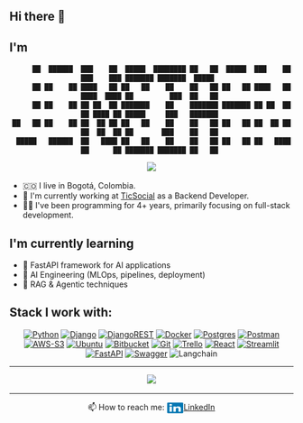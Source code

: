 ## Hi there 👋

 
<!-- <div align="center">
https://www.jonathanmeza.com.co
</div> --> 

[web1]: https://www.python.org
[web2]: https://docs.djangoproject.com
[web3]: https://www.django-rest-framework.org
[web4]: https://docs.docker.com/build-cloud
[web5]: https://www.postgresql.org/docs
[web6]: https://www.postman.com
[web7]: https://aws.amazon.com/es/education/awseducate
[web8]: https://ubuntu.com/download
[web9]: https://bitbucket.org
[web10]: https://git-scm.com
[web11]: https://trello.com/es/tour
[web12]: https://es.reactjs.org/docs/getting-started.html
[web13]: https://swagger.io/docs/open-source-tools/swagger-ui/usage/installation/
[web14]: https://developer.android.com/docs?hl=es-419
[web15]: https://fastapi.tiangolo.com/es/deployment/docker/?h=docker#requisitos-del-paquete
[web16]: https://streamlit.io/
[website]: https://jonathanmeza.com.co/

## I'm

<div align="center">
 
```
     ██  ██████  ███    ██  █████  ████████ ██   ██  █████  ███    ██     ███    ███ ███████ ███████  █████  
     ██ ██    ██ ████   ██ ██   ██    ██    ██   ██ ██   ██ ████   ██     ████  ████ ██         ███  ██   ██ 
     ██ ██    ██ ██ ██  ██ ███████    ██    ███████ ███████ ██ ██  ██     ██ ████ ██ █████     ███   ███████ 
██   ██ ██    ██ ██  ██ ██ ██   ██    ██    ██   ██ ██   ██ ██  ██ ██     ██  ██  ██ ██       ███    ██   ██ 
 █████   ██████  ██   ████ ██   ██    ██    ██   ██ ██   ██ ██   ████     ██      ██ ███████ ███████ ██   ██ 
```

</div>

<p align="center"> 
<img src="https://media.giphy.com/media/WUlplcMpOCEmTGBtBW/giphy.gif" width="150">
</p>

* 🇨🇴 I live in Bogotá, Colombia.  
* 📁 I'm currently working at [TicSocial](https://www.ticsocial.com.co/) as a Backend Developer.  
* 👨‍💻 I've been programming for 4+ years, primarily focusing on full-stack development.

## I'm currently learning

* 🎯 FastAPI framework for AI applications  
* 🎯 AI Engineering (MLOps, pipelines, deployment)  
* 🎯 RAG & Agentic techniques

## Stack I work with:

<div align="center">
 
[![Python](https://img.shields.io/badge/python-3776AB?style=for-the-badge&logo=python&logoColor=ffdd54)][web1]
[![Django](https://img.shields.io/badge/django-%23092E20.svg?style=for-the-badge&logo=django&logoColor=white)][web2]
[![DjangoREST](https://img.shields.io/badge/DJANGO-REST-ff1709?style=for-the-badge&logo=django&logoColor=white&color=ff1709&labelColor=gray)][web3]
[![Docker](https://img.shields.io/badge/docker-2496ED?style=for-the-badge&logo=docker&logoColor=white)][web4] 
[![Postgres](https://img.shields.io/badge/postgres-%23316192.svg?style=for-the-badge&logo=postgresql&logoColor=white)][web5] 
[![Postman](https://img.shields.io/badge/Postman-FF6C37?style=for-the-badge&logo=postman&logoColor=white)][web6]
[![AWS-S3](https://img.shields.io/badge/AWS-S3-FF9900?style=for-the-badge&logo=amazons3&logoColor=white)][web7]
[![Ubuntu](https://img.shields.io/badge/Ubuntu-E95420?style=for-the-badge&logo=ubuntu&logoColor=white)][web8] 
[![Bitbucket](https://img.shields.io/badge/bitbucket-%230047B3.svg?style=for-the-badge&logo=bitbucket&logoColor=white)][web9] 
[![Git](https://img.shields.io/badge/git-%23F05033.svg?style=for-the-badge&logo=git&logoColor=white)][web10] 
[![Trello](https://img.shields.io/badge/Trello-%23026AA7.svg?style=for-the-badge&logo=Trello&logoColor=white)][web11] 
[![React](https://img.shields.io/badge/react-%2320232a.svg?style=for-the-badge&logo=react&logoColor=%2361DAFB)][web12]
[![Streamlit](https://img.shields.io/badge/Streamlit-%23FE4B4B.svg?style=for-the-badge&logo=streamlit&logoColor=white)][web16]
[![FastAPI](https://img.shields.io/badge/FastAPI-009688?style=for-the-badge&logo=FastAPI&logoColor=white)][web15]
[![Swagger](https://img.shields.io/badge/-Swagger-85EA2D?style=for-the-badge&logo=swagger&logoColor=black)](https://swagger.io/docs/open-source-tools/swagger-ui/usage/installation/)
![Langchain](https://img.shields.io/badge/LangChain-FFFFFF?logo=LangChain&style=for-the-badge&color=412991&logoColor=white)




</div>
 
<!-- <p align="center"> 
<!-- PYTHON -->
<!-- <a href="https://www.python.org" target="_blank" rel="noreferrer"> <img src="https://raw.githubusercontent.com/devicons/devicon/master/icons/python/python-original.svg" alt="python" width="50" height="50"/> </a>
<!-- DJANGO -->
<!-- <a href="https://docs.djangoproject.com/es/4.2/" target="_blank" rel="noreferrer"> <img alt="Django" height="40" src="https://www.vectorlogo.zone/logos/djangoproject/djangoproject-icon.svg"> </a>
<!-- REST -->
<!-- <a href="https://www.django-rest-framework.org/" target="_blank" rel="noreferrer"> <img src="https://raw.githubusercontent.com/devicons/devicon/refs/heads/master/icons/djangorest/djangorest-original-wordmark.svg" alt="djangorestframework" width="55" height=auto/> </a> 
<!-- PostgreSQL -->
<!-- <a href="https://www.postgresql.org/" target="_blank" rel="noreferrer"> <img src="https://raw.githubusercontent.com/devicons/devicon/master/icons/postgresql/postgresql-original.svg" alt="postgresql" width="43" height="43"/> </a>
<!-- DOCKER -->
<!-- <a href="https://www.docker.com/" target="_blank" rel="noreferrer"> <img src="https://www.vectorlogo.zone/logos/docker/docker-official.svg" alt="docker" width="43" height="43"/> </a>
<!-- POSTMAN -->
<!-- <a href="https://postman.com" target="_blank" rel="noreferrer"> <img src="https://www.vectorlogo.zone/logos/getpostman/getpostman-icon.svg" alt="postman" width="40" height="40"/> </a>
<!-- AWS -->
<!-- <a href="https://aws.amazon.com/es/education/awseducate/" target="_blank" rel="noreferrer"> <img src="https://raw.githubusercontent.com/devicons/devicon/master/icons/amazonwebservices/amazonwebservices-plain-wordmark.svg" alt="aws" width="45" height="45"/> </a> 
<!--  UBUNTU -->
<!-- <a href="https://ubuntu.com/download" target="_blank" rel="noreferrer"> <img src="https://www.vectorlogo.zone/logos/ubuntu/ubuntu-icon.svg" alt="ubuntu" width="42" height="42"/> </a>
<!-- BitBucket -->
<!-- <a href="https://bitbucket.org/" target="_blank" rel="noreferrer"> <img src="https://raw.githubusercontent.com/devicons/devicon/master/icons/bitbucket/bitbucket-original-wordmark.svg" alt="bitbucket" width="45" height="45"/> </a>
<!-- GIT -->
<!-- <a href="https://git-scm.com/" target="_blank" rel="noreferrer"> <img src="https://www.vectorlogo.zone/logos/git-scm/git-scm-icon.svg" alt="git" width="43" height="43"/> </a>
<!-- Trello -->
<!-- <a href="https://trello.com/es/tour" target="_blank" rel="noreferrer"> <img src="https://github.com/devicons/devicon/blob/master/icons/trello/trello-original.svg" alt="trello" width="38" height="38"/> </a> 
<!-- REACT -->
<!-- <a href="https://reactjs.org/" target="_blank" rel="noreferrer"> <img src="https://raw.githubusercontent.com/devicons/devicon/master/icons/react/react-original-wordmark.svg" alt="react" width="43" height="43"/> </a> 
 
</p>


<!-- KOTLIN -->
<!-- <a href="https://kotlinlang.org" target="_blank" rel="noreferrer"> <img src="https://www.vectorlogo.zone/logos/kotlinlang/kotlinlang-icon.svg" alt="kotlin" width="40" height="40"/> </a> -->
<!-- ANDROID -->
<!-- <a href="https://developer.android.com/docs?hl=es-419" target="_blank" rel="noreferrer"> <img alt="Android" height="40" src="https://raw.githubusercontent.com/github/explore/80688e429a7d4ef2fca1e82350fe8e3517d3494d/topics/android/android.png"> </a> -->
<!-- JAVA -->
<!-- <a href="https://www.java.com" target="_blank" rel="noreferrer"> <img src="https://raw.githubusercontent.com/devicons/devicon/master/icons/java/java-original.svg" alt="java" width="45" height="45"/> </a> --> 
<!-- FIGMA -->
<!-- <a href="https://www.figma.com/" target="_blank" rel="noreferrer"> <img src="https://www.vectorlogo.zone/logos/figma/figma-icon.svg" alt="figma" width="40" height="40"/> </a> -->
<!-- JS -->
<!-- <a href="https://developer.mozilla.org/en-US/docs/Web/JavaScript" target="_blank" rel="noreferrer"> <img src="https://raw.githubusercontent.com/devicons/devicon/master/icons/javascript/javascript-original.svg" alt="javascript" height="40"/> </a> -->
<!-- HTML -->
<!-- <a href="https://lenguajehtml.com/html/introduccion/tabla-periodica-html5/" target="_blank" rel="noreferrer"> <img alt="HTML" height="40" src="https://raw.githubusercontent.com/devicons/devicon/master/icons/html5/html5-original.svg"> </a> -->
<!-- CSS -->
<!-- <a href="https://lenguajecss.com/css/" target="_blank" rel="noreferrer"> <img alt="CSS" height="40" src="https://raw.githubusercontent.com/devicons/devicon/master/icons/css3/css3-original.svg"> </a> -->
<!-- BOOTSTRAP -->
<!-- <a href="https://getbootstrap.com" target="_blank" rel="noreferrer"> <img src="https://raw.githubusercontent.com/devicons/devicon/master/icons/bootstrap/bootstrap-original-wordmark.svg" alt="bootstrap" width="40" height="40"/> </a> -->
<!-- ANGULAR -->
<!-- <a href="https://angular.io" target="_blank" rel="noreferrer"> <img src="https://angular.io/assets/images/logos/angular/angular.svg" alt="angular" width="45" height="45"/> </a> --> 
 <!-- Linux -->
<!-- <a href="https://www.mysql.com/" target="_blank" rel="noreferrer"> <img src="https://raw.githubusercontent.com/devicons/devicon/master/icons/linux/linux-original.svg" alt="postgresql" width="50" height="50"/> </a> 
 <!-- MySQL -->
<!-- <a href="https://www.mysql.com/" target="_blank" rel="noreferrer"> <img src="https://raw.githubusercontent.com/devicons/devicon/master/icons/mysql/mysql-original-wordmark.svg" alt="mysql" width="50" height="50"/> </a> -->
<!-- FLUTTER -->
<!-- <a href="https://flutter.dev" target="_blank" rel="noreferrer"> <img src="https://www.vectorlogo.zone/logos/flutterio/flutterio-icon.svg" alt="flutter" width="40" height="40"/> </a> -->
<!-- TENSORFLOW -->
<!-- <a href="https://www.tensorflow.org" target="_blank" rel="noreferrer"> <img src="https://www.vectorlogo.zone/logos/tensorflow/tensorflow-icon.svg" alt="tensorflow" width="40" height="40"/> </a> -->
<!-- AWS -->
<!-- <a href="https://aws.amazon.com/amplify/" target="_blank" rel="noreferrer"> <img src="https://docs.amplify.aws/assets/logo-dark.svg" alt="amplify" width="40" height="40"/> </a>  -->
<!-- REDUX -->
<!-- <a href="https://redux.js.org" target="_blank" rel="noreferrer"> <img src="https://raw.githubusercontent.com/devicons/devicon/master/icons/redux/redux-original.svg" alt="redux" width="40" height="40"/> </a>  -->
<!-- TAILWIND -->
<!-- <a href="https://tailwindcss.com/" target="_blank" rel="noreferrer"> <img src="https://www.vectorlogo.zone/logos/tailwindcss/tailwindcss-icon.svg" alt="tailwind" width="40" height="40"/> </a>  -->

---

<div align="center"> 
 <img src="https://github-readme-stats.vercel.app/api/top-langs/?username=jonma0107&theme=highcontrast&hide_border=true&include_all_commits=true&count_private=true&hide=astro,hcl,glsl,powershell,scss,procfile,java,php,html,css,batchfile,shell"> 
 <!--<img src="https://github-readme-stats.vercel.app/api/top-langs/?username=jonma0107&layout=compact&hide=javascript" width="350">-->  
</div>

---

<div align="center"> 
 📫 How to reach me: 
 <a href="https://www.linkedin.com/in/jonma0107/" target="_blank">  
  <img align="center" src="https://raw.githubusercontent.com/devicons/devicon/refs/heads/master/icons/linkedin/linkedin-original.svg" alt="LinkedIn" 
   height="20" width="30" />LinkedIn  
 </a>  
</div> 

<!-- 
Los enlaces web que permiten la construcción de iconos en formato markdown:
https://ileriayo.github.io/markdown-badges/
https://simpleicons.org/
https://github.com/Ileriayo/markdown-badges?tab=readme-ov-file#markdown-badges
https://github.com/devicons/devicon/tree/master/icons
https://patorjk.com/software/taag/#p=display&f=ANSI+Regular&t=Jonathan+Meza&x=none&v=4&h=4&w=80&we=false
-->
